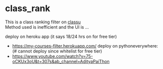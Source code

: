 # class_rank

This is a class ranking filter on [classu](http://classutil.unsw.edu.au/COMP_T1.html)  
Method used is inefficient and the UI is ...

deploy on heroku app (it says 18/24 hrs on for free tier)
* https://my-courses-filter.herokuapp.com/
deploy on pythoneverywhere: (# cannot deploy since whitelist for free tier)
* https://www.youtube.com/watch?v=75-oCKUx3oU&t=307s&ab_channel=AdityaPaiThon
